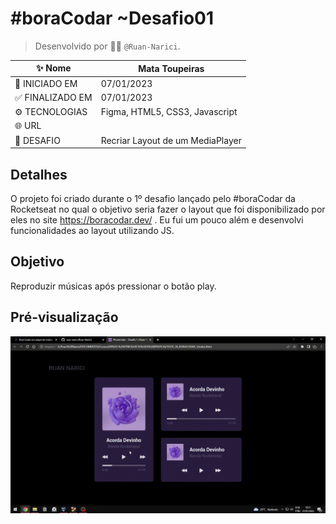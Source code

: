 # #boraCodar ~Desafio01
> Desenvolvido por :man_technologist: ```@Ruan-Narici```.

| :sparkles: Nome | Mata Toupeiras |
| - | - |
| :checkered_flag: INICIADO EM | 07/01/2023 |
| 	:white_check_mark: FINALIZADO EM | 07/01/2023 |
| 	:gear: TECNOLOGIAS | Figma, HTML5, CSS3, Javascript |
| :globe_with_meridians: URL | |
| 	:person_fencing: DESAFIO | Recriar Layout de um MediaPlayer |

## Detalhes 
O projeto foi criado durante o 1º desafio lançado pelo #boraCodar da Rocketseat no qual o objetivo seria fazer o layout que foi disponibilizado por eles no site https://boracodar.dev/ . Eu fui um pouco além e desenvolvi funcionalidades ao layout utilizando JS.

## Objetivo
Reproduzir músicas após pressionar o botão play.


## Pré-visualização
![GIF do Desafio](./assets/img/preview.gif#vitrinedev)
